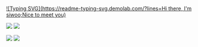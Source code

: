 <!-- [![Top Langs](https://github-readme-stats.vercel.app/api/top-langs/?username=wkdtldn&layout=compact)](https://github.com/delay-100/github-readme-stats) -->


[![Typing SVG](https://readme-typing-svg.demolab.com/?lines=Hi there, I'm siwoo;Nice to meet you)](https://git.io/typing-svg)

![](https://raw.githubusercontent.com/wkdtldn/github-stats/master/generated/overview.svg#gh-dark-mode-only)
![](https://raw.githubusercontent.com/wkdtldn/github-stats/master/generated/overview.svg#gh-light-mode-only)

![](https://raw.githubusercontent.com/wkdtldn/github-stats/master/generated/languages.svg#gh-dark-mode-only)
![](https://raw.githubusercontent.com/wkdtldn/github-stats/master/generated/languages.svg#gh-light-mode-only)

<!--
**wkdtldn/wkdtldn** is a ✨ _special_ ✨ repository because its `README.md` (this file) appears on your GitHub profile.

Here are some ideas to get you started:

- 🔭 I’m currently working on ...
- 🌱 I’m currently learning ...
- 👯 I’m looking to collaborate on ...
- 🤔 I’m looking for help with ...
- 💬 Ask me about ...
- 📫 How to reach me: ...
- 😄 Pronouns: ...
- ⚡ Fun fact: ...
-->
